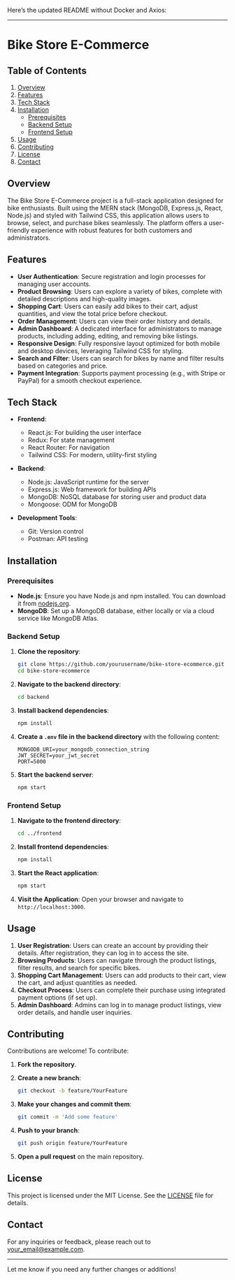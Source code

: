 Here’s the updated README without Docker and Axios:

---

# Bike Store E-Commerce

## Table of Contents

1. [Overview](#overview)
2. [Features](#features)
3. [Tech Stack](#tech-stack)
4. [Installation](#installation)
   - [Prerequisites](#prerequisites)
   - [Backend Setup](#backend-setup)
   - [Frontend Setup](#frontend-setup)
5. [Usage](#usage)
6. [Contributing](#contributing)
7. [License](#license)
8. [Contact](#contact)

## Overview

The Bike Store E-Commerce project is a full-stack application designed for bike enthusiasts. Built using the MERN stack (MongoDB, Express.js, React, Node.js) and styled with Tailwind CSS, this application allows users to browse, select, and purchase bikes seamlessly. The platform offers a user-friendly experience with robust features for both customers and administrators.

## Features

- **User Authentication**: Secure registration and login processes for managing user accounts.
- **Product Browsing**: Users can explore a variety of bikes, complete with detailed descriptions and high-quality images.
- **Shopping Cart**: Users can easily add bikes to their cart, adjust quantities, and view the total price before checkout.
- **Order Management**: Users can view their order history and details.
- **Admin Dashboard**: A dedicated interface for administrators to manage products, including adding, editing, and removing bike listings.
- **Responsive Design**: Fully responsive layout optimized for both mobile and desktop devices, leveraging Tailwind CSS for styling.
- **Search and Filter**: Users can search for bikes by name and filter results based on categories and price.
- **Payment Integration**: Supports payment processing (e.g., with Stripe or PayPal) for a smooth checkout experience.

## Tech Stack

- **Frontend**: 
  - React.js: For building the user interface
  - Redux: For state management
  - React Router: For navigation
  - Tailwind CSS: For modern, utility-first styling

- **Backend**: 
  - Node.js: JavaScript runtime for the server
  - Express.js: Web framework for building APIs
  - MongoDB: NoSQL database for storing user and product data
  - Mongoose: ODM for MongoDB

- **Development Tools**: 
  - Git: Version control
  - Postman: API testing

## Installation

### Prerequisites

- **Node.js**: Ensure you have Node.js and npm installed. You can download it from [nodejs.org](https://nodejs.org/).
- **MongoDB**: Set up a MongoDB database, either locally or via a cloud service like MongoDB Atlas.

### Backend Setup

1. **Clone the repository**:

   ```bash
   git clone https://github.com/yourusername/bike-store-ecommerce.git
   cd bike-store-ecommerce
   ```

2. **Navigate to the backend directory**:

   ```bash
   cd backend
   ```

3. **Install backend dependencies**:

   ```bash
   npm install
   ```

4. **Create a `.env` file in the backend directory** with the following content:

   ```
   MONGODB_URI=your_mongodb_connection_string
   JWT_SECRET=your_jwt_secret
   PORT=5000
   ```

5. **Start the backend server**:

   ```bash
   npm start
   ```

### Frontend Setup

1. **Navigate to the frontend directory**:

   ```bash
   cd ../frontend
   ```

2. **Install frontend dependencies**:

   ```bash
   npm install
   ```

3. **Start the React application**:

   ```bash
   npm start
   ```

4. **Visit the Application**: Open your browser and navigate to `http://localhost:3000`.

## Usage

1. **User Registration**: Users can create an account by providing their details. After registration, they can log in to access the site.
2. **Browsing Products**: Users can navigate through the product listings, filter results, and search for specific bikes.
3. **Shopping Cart Management**: Users can add products to their cart, view the cart, and adjust quantities as needed.
4. **Checkout Process**: Users can complete their purchase using integrated payment options (if set up).
5. **Admin Dashboard**: Admins can log in to manage product listings, view order details, and handle user inquiries.

## Contributing

Contributions are welcome! To contribute:

1. **Fork the repository**.
2. **Create a new branch**:

   ```bash
   git checkout -b feature/YourFeature
   ```

3. **Make your changes and commit them**:

   ```bash
   git commit -m 'Add some feature'
   ```

4. **Push to your branch**:

   ```bash
   git push origin feature/YourFeature
   ```

5. **Open a pull request** on the main repository.

## License

This project is licensed under the MIT License. See the [LICENSE](LICENSE) file for details.

## Contact

For any inquiries or feedback, please reach out to [your_email@example.com](mailto:your_email@example.com).

---

Let me know if you need any further changes or additions!
